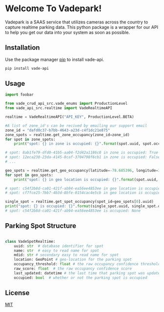 # Welcome To Vadepark!

Vadepark is a SAAS service that utilizes cameras across the country to capture realtime parking data. This python package is a wrapper for our API to help you get our data into your system as soon as possible. 

## Installation

Use the package manager [pip](https://pip.pypa.io/en/stable/) to install vade-api.

```bash
pip install vade-api
```

## Usage

```python
import foobar

from vade_crud_api_src.vade_enums import ProductionLevel
from vade_api_src.realtime import VadeRealtimeAPI

realtime = VadeRealtimeAPI("API_KEY", ProductionLevel.BETA)

#A list of zone_id's can be recived by emailing our support email
zone_id = "dafd0c37-b7bb-4643-a23d-c4f1dc21e875"
zone_spots = realtime.get_zone_occupancy(zone_id=zone_id)
for spot in zone_spots:
    print("spot: {} in zone is occupied: {}".format(spot.uuid, spot.occupied))

# spot: 8ab1fe79-dfd0-41b5-aa04-f2d42a1186c0 in zone is occupied: True
# spot: 12eca230-23da-4145-8caf-3704798f6cb1 in zone is occupied: False
# ...

geo_spots = realtime.get_geo_occupancy(latitude=-78.685396, longitude=35.779223, radius=1000)
for spot in geo_spots:
    print("spot: {} in geo location is occupied: {}".format(spot.uuid, spot.occupied))

# spot: c54f2b8d-ca01-421f-ab94-ea56ee4853ee in geo location is occupied: True
# spot: cf7fce25-7bb7-4b3d-8bfe-0154cac4e5cb in geo location is occupied: False

single_spot = realtime.get_spot_occupancy(spot_id=geo_spots[0].uuid)
print("spot: {} is occupied: {}".format(single_spot.uuid, single_spot.occupied))
# spot: c54f2b8d-ca01-421f-ab94-ea56ee4853ee is occupied: None

```

## Parking Spot Structure
```python

class VadeSpotRealtime:
    uuid: str  # database identifier for spot
    name: str  # easy to read name for spot 
    mdid: str # secondary easy to read name for spot
    location: GeoPoint # geo-location for the parking spot
    occupancy_threshold: float # the raw occupancy confidence threshold
    raw_score: float  # the raw occupancy confidence score
    last_updated: datetime # the last time that parking spot was updated by our system
    occupied: bool  # whether or not the parking spot is occupied

```



## License
[MIT](https://choosealicense.com/licenses/mit/)